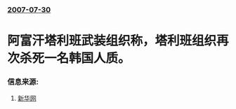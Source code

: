 ### [2007-07-30](/news/2007/07/30/index.md)

##### 
# 阿富汗塔利班武装组织称，塔利班组织再次杀死一名韩国人质。




### 信息来源:

1. [新华网](http://news.xinhuanet.com/newscenter/2007-07/31/content_6453306.htm)
